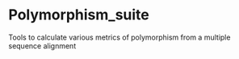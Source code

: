 # Polymorphism_suite
Tools to calculate various metrics of polymorphism from a multiple sequence alignment
